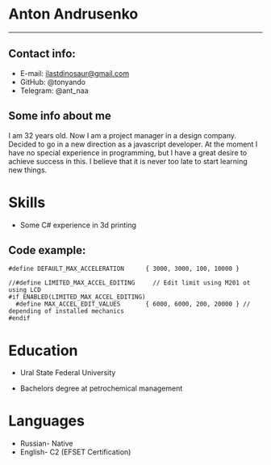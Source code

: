 # Anton Andrusenko
********
## Contact info:
  
* E-mail: ilastdinosaur@gmail.com
* GitHub: @tonyando  
* Telegram: @ant_naa
## Some info about me
I am 32 years old. Now I am a project manager in a design company. Decided to go in a new direction
as a javascript developer. At the moment I have no special experience in programming, but I have a great desire to achieve success in this. I believe that it is never too late to start learning new things.
# Skills
* Some C# experience in 3d printing
## Code example:
``` 
#define DEFAULT_MAX_ACCELERATION      { 3000, 3000, 100, 10000 }

//#define LIMITED_MAX_ACCEL_EDITING     // Edit limit using M201 ot using LCD
#if ENABLED(LIMITED_MAX_ACCEL_EDITING)
  #define MAX_ACCEL_EDIT_VALUES       { 6000, 6000, 200, 20000 } // depending of installed mechanics
#endif
```
# Education
* Ural State Federal University
+ Bachelors degree at petrochemical management
# Languages
* Russian- Native
* English- C2 (EFSET Certification)